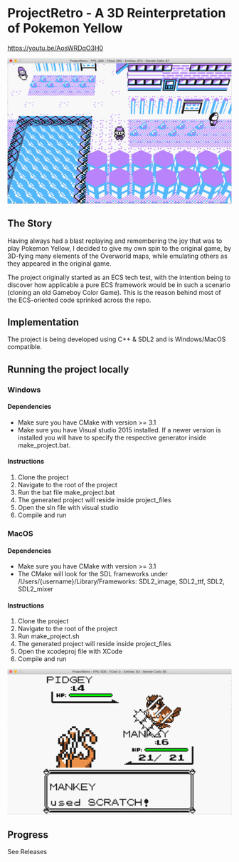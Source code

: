 # ProjectRetro - A 3D Reinterpretation of Pokemon Yellow

https://youtu.be/AosWRDqO3H0

![Pallet image](res/screenshots/pallet_screenshot.png)

## The Story
Having always had a blast replaying and remembering the joy that was to play Pokemon Yellow, I decided to give my own spin to the original game, by 3D-fying many elements of the Overworld maps, while emulating others as they appeared in the original game. 

The project originally started as an ECS tech test, with the intention being to discover how applicable a pure ECS framework would be in such a scenario (cloning an old Gameboy Color Game). This is the reason behind most of the ECS-oriented code sprinked across the repo. 

## Implementation
The project is being developed using C++ & SDL2 and is Windows/MacOS compatible. 

## Running the project locally

### Windows

#### Dependencies
* Make sure you have CMake with version >= 3.1
* Make sure you have Visual studio 2015 installed. If a newer version is installed you will have to specify the respective generator inside make_project.bat.

#### Instructions
1) Clone the project
2) Navigate to the root of the project
3) Run the bat file make_project.bat
4) The generated project will reside inside project_files
5) Open the sln file with visual studio
6) Compile and run


### MacOS

#### Dependencies
* Make sure you have CMake with version >= 3.1
* The CMake will look for the SDL frameworks under /Users/{username}/Library/Frameworks: SDL2_image, SDL2_ttf, SDL2, SDL2_mixer

#### Instructions
1) Clone the project
2) Navigate to the root of the project
3) Run make_project.sh
4) The generated project will reside inside project_files
5) Open the xcodeproj file with XCode
6) Compile and run

![Battle image](res/screenshots/battle_screenshot.png)

## Progress
See Releases
